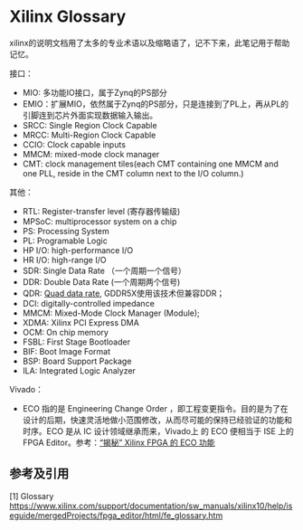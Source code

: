 # Xilinx Glossary

xilinx的说明文档用了太多的专业术语以及缩略语了，记不下来，此笔记用于帮助记忆。

接口：

- MIO: 多功能IO接口，属于Zynq的PS部分
- EMIO：扩展MIO，依然属于Zynq的PS部分，只是连接到了PL上，再从PL的引脚连到芯片外面实现数据输入输出。
- SRCC: Single Region Clock Capable
- MRCC: Multi-Region Clock Capable
- CCIO: Clock capable inputs
- MMCM: mixed-mode clock manager
- CMT: clock management tiles(each CMT containing one MMCM and one PLL, reside in the CMT column next to the I/O column.)

其他：

- RTL: Register-transfer level (寄存器传输级)
- MPSoC: multiprocessor system on a chip
- PS: Processing System
- PL: Programable Logic
- HP I/O: high-performance I/O
- HR I/O: high-range I/O
- SDR: Single Data Rate （一个周期一个信号）
- DDR: Double Data Rate (一个周期两个信号)
- QDR: [Quad data rate](https://en.wikipedia.org/wiki/Quad_data_rate), GDDR5X使用该技术但兼容DDR；
- DCI: digitally-controlled impedance
- MMCM: Mixed-Mode Clock Manager (Module);
- XDMA: Xilinx PCI Express DMA
- OCM: On chip memory
- FSBL: First Stage Bootloader
- BIF: Boot Image Format
- BSP: Board Support Package
- ILA: Integrated Logic Analyzer

Vivado：

- ECO 指的是 Engineering Change Order ，即工程变更指令。目的是为了在设计的后期，快速灵活地做小范围修改，从而尽可能的保持已经验证的功能和时序。ECO 是从 IC 设计领域继承而来，Vivado上 的 ECO 便相当于 ISE 上的 FPGA Editor。参考：[“揭秘” Xilinx FPGA 的 ECO 功能](http://xilinx.eetrend.com/content/2021/100091895.html)

## 参考及引用

[1] Glossary <https://www.xilinx.com/support/documentation/sw_manuals/xilinx10/help/iseguide/mergedProjects/fpga_editor/html/fe_glossary.htm>
